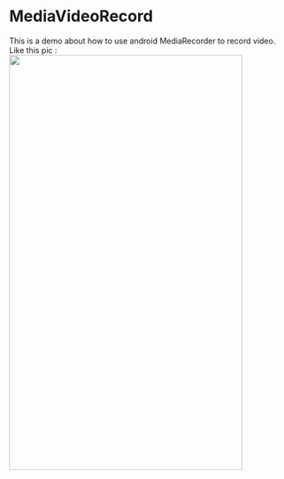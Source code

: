 MediaVideoRecord
================

This is a demo about how to use android MediaRecorder to record video.
Like this pic :
<img src="http://img0.ph.126.net/Yn_yfYzG7sxl8J5LynlPLw==/35184372106063590.png" width="421" height="750">


